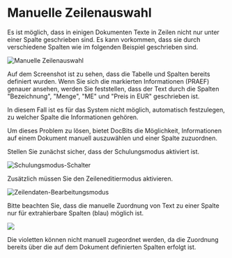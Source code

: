 # Manuelle Zeilenauswahl

Es ist möglich, dass in einigen Dokumenten Texte in Zeilen nicht nur unter einer Spalte geschrieben sind. Es kann vorkommen, dass sie durch verschiedene Spalten wie im folgenden Beispiel geschrieben sind.

![Manuelle Zeilenauswahl](https://lh7-us.googleusercontent.com/LbVbmfdOBpeCWDftPvW0qjEHjbLmWYRrAGTZHVW8VEHQTEvl5GoqH2wkFE5iUOySmF50b1V8CDAZhfMzPTeMQscmc61SDKaqSCW-y0Z7fjlwOjhtjxWD44oCsgHmwrgrBD4cuEGgn9JY\_UX3t9jRlPs)

Auf dem Screenshot ist zu sehen, dass die Tabelle und Spalten bereits definiert wurden. Wenn Sie sich die markierten Informationen (PRAEF) genauer ansehen, werden Sie feststellen, dass der Text durch die Spalten "Bezeichnung", "Menge", "ME" und "Preis in EUR" geschrieben ist.

In diesem Fall ist es für das System nicht möglich, automatisch festzulegen, zu welcher Spalte die Informationen gehören.

Um dieses Problem zu lösen, bietet DocBits die Möglichkeit, Informationen auf einem Dokument manuell auszuwählen und einer Spalte zuzuordnen.

Stellen Sie zunächst sicher, dass der Schulungsmodus aktiviert ist.

![Schulungsmodus-Schalter](https://lh7-us.googleusercontent.com/4D8iCXk0p\_Mur8bX\_11ne\_2iA-GOxoFi2OQWlSEvrH1auoE0ksnYXpZx3Pw3PUJJRZJN85dnQlSSBB369FfafXAy8adjFZcnepQnODSaaIj69cxtUKFAXPgn5eyPE6jbJuzStJALMgumlt49Z1Pv3FY)

Zusätzlich müssen Sie den Zeileneditiermodus aktivieren.

![Zeilendaten-Bearbeitungsmodus](https://lh7-us.googleusercontent.com/8YQmo\_WRuKKVjk1a\_eoxSBiQr0GncuS4BmCA0aI9aOlrbsIvdj8dZlurxxBHp2lH4ozT4HPWw9qYDW7xLQ7u2DSyU8DrNzSBC7LjzKLTDJ2tudY9a\_DENDoK5Aya6L1hcf1WF1RD92S\_DzhGVV4Gh6Q)

Bitte beachten Sie, dass die manuelle Zuordnung von Text zu einer Spalte nur für extrahierbare Spalten (blau) möglich ist.

![](https://lh7-us.googleusercontent.com/i2tlbwl9qFE0clthaoRPe7kcPRiURCvemuLEjBK4uAnfsR4auXbftMfEY1ZW5WXwezTBVSG5hbNRkddwIeLtrgJUvZoeKGdPKN8f75O\_dPdIWkm4EFALfAj-evDUI3UKrgNOTNjF37C1bBLtE95OA1w)

Die violetten können nicht manuell zugeordnet werden, da die Zuordnung bereits über die auf dem Dokument definierten Spalten erfolgt ist.
